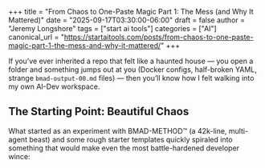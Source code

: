 +++
title = "From Chaos to One-Paste Magic Part 1: The Mess (and Why It Mattered)"
date = "2025-09-17T03:30:00-06:00"
draft = false
author = "Jeremy Longshore"
tags = ["start ai tools"]
categories = ["AI"]
canonical_url = "https://startaitools.com/posts/from-chaos-to-one-paste-magic-part-1-the-mess-and-why-it-mattered/"
+++

<p>If you’ve ever inherited a repo that felt like a haunted house — you open a folder and something jumps out at you (Docker configs, half-broken YAML, strange <code>bmad-output-00.md</code> files) — then you’ll know how I felt walking into my own AI-Dev workspace.</p>
<h2 id="the-starting-point-beautiful-chaos">The Starting Point: Beautiful Chaos</h2>
<p>What started as an experiment with BMAD-METHOD™ (a 42k-line, multi-agent beast) and some rough starter templates quickly spiraled into something that would make even the most battle-hardened developer wince:</p>
